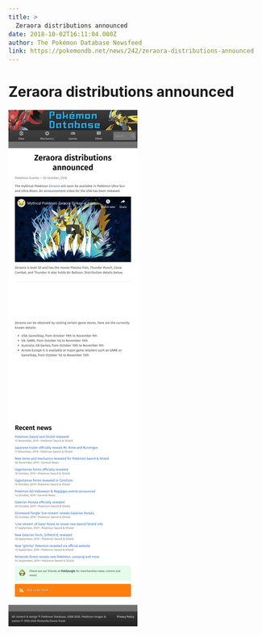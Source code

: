 ```yaml
---
title: >
  Zeraora distributions announced
date: 2018-10-02T16:11:04.000Z
author: The Pokémon Database Newsfeed
link: https://pokemondb.net/news/242/zeraora-distributions-announced
---
```

# Zeraora distributions announced

[![Zeraora distributions announced](./screenshot.png)](https://pokemondb.net/news/242/zeraora-distributions-announced)
